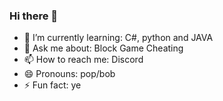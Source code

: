 ### Hi there 👋


- 🌱 I’m currently learning: C#, python and JAVA
- 💬 Ask me about: Block Game Cheating
- 📫 How to reach me: Discord
- 😄 Pronouns: pop/bob
- ⚡ Fun fact: ye

